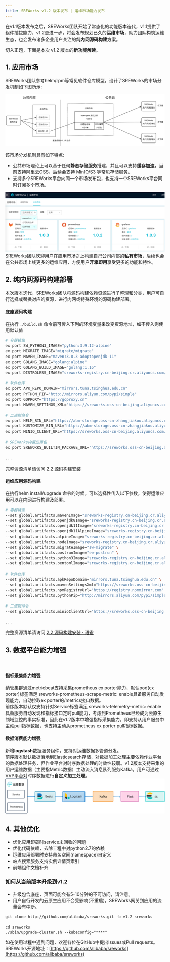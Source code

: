 ```yaml
---
title: SREWorks v1.2 版本发布 | 运维市场能力发布
---
```


在v1.1版本发布之后，SREWorks团队开始了常态化的功能版本迭代，v1.1提供了组件插拔能力，v1.2更进一步，将会发布规划已久的**运维市场**，助力团队构筑运维生态，也会发布诸多企业用户关注的**纯内网源码构建**方案。

切入正题，下面是本次 v1.2 版本的**新功能解读**。

<a name="LwPXz"></a>

## 1. 应用市场
SREWorks团队参考helm/rpm等常见软件仓库模型，设计了SREWorks的市场分发机制如下图所示:

![](./pictures/1655376291778-6df6b01c-32f4-460d-a5d7-83e46ffadf15.jpeg.png)

该市场分发机制具有如下特点:

- 公共市场理论上可以基于任何**静态存储服务**搭建，并且可以支持**缓存加速**，当前支持阿里云OSS，后续会支持 MinIO/S3 等常见存储服务。
- 支持多个SREWorks平台向同一个市场发布包，也支持一个SREWorks平台同时订阅多个市场。

![image.png](./pictures/1661210233816-3b89ad9b-96a1-4896-a1a5-b81489b6b813.png)<br />SREWorks团队欢迎用户在应用市场之上构建自己公司内部的**私有市场**，后续也会在公共市场上线更多的运维应用，方便用户**开箱即用**享受更多的功能和特性。

<a name="RI5o3"></a>

## 2. 纯内网源码构建部署
本次版本迭代，SREWorks团队将源码构建依赖资源进行了整理和分类，用户可自行选择或替换对应的资源，进行内网或特殊环境的源码构建部署。

<a name="vyR4M"></a>

#### 底座源码构建
在执行 `./build.sh` 命令前可传入下列的环境变量来改变资源地址，如不传入则使用默认值
```bash
# 容器镜像
ex port SW_PYTHON3_IMAGE="python:3.9.12-alpine"
ex port MIGRATE_IMAGE="migrate/migrate"
ex port MAVEN_IMAGE="maven:3.8.3-adoptopenjdk-11"
ex port GOLANG_IMAGE="golang:alpine"
ex port GOLANG_BUILD_IMAGE="golang:1.16"
ex port DISTROLESS_IMAGE="sreworks-registry.cn-beijing.cr.aliyuncs.com/mirror/distroless-static:nonroot"

# 软件仓库
ex port APK_REPO_DOMAIN="mirrors.tuna.tsinghua.edu.cn"
ex port PYTHON_PIP="http://mirrors.aliyun.com/pypi/simple"
ex port GOPROXY="https://goproxy.cn"
ex port MAVEN_SETTINGS_XML="https://sreworks.oss-cn-beijing.aliyuncs.com/resource/settings.xml"

# 二进制命令
ex port HELM_BIN_URL="https://abm-storage.oss-cn-zhangjiakou.aliyuncs.com/lib/helm"
ex port KUSTOMIZE_BIN_URL="https://abm-storage.oss-cn-zhangjiakou.aliyuncs.com/lib/kustomize"
ex port MINIO_CLIENT_URL="https://sreworks.oss-cn-beijing.aliyuncs.com/bin/mc-linux-amd64"

# SREWorks内置应用包
ex port SREWORKS_BUILTIN_PACKAGE_URL="https://sreworks.oss-cn-beijing.aliyuncs.com/packages"

...
```
完整资源清单请访问 [2.2 源码构建安装](https://www.yuque.com/sreworks-doc/docs/mzz07m?view=doc_embed)
<a name="M0Za0"></a>

#### 运维应用源码构建
在执行helm install/upgrade 命令的时候，可以选择性传入以下参数，使得运维应用可以在内网进行构建及部署。
```bash
# 容器镜像
--set global.artifacts.mavenImage="sreworks-registry.cn-beijing.cr.aliyuncs.com/mirror/maven:3.8.3-adoptopenjdk-11" \
--set global.artifacts.openjdk8Image="sreworks-registry.cn-beijing.cr.aliyuncs.com/mirror/openjdk8:alpine-jre" \
--set global.artifacts.openjdk11Image="sreworks-registry.cn-beijing.cr.aliyuncs.com/mirror/openjdk:11.0.10-jre" \
--set global.artifacts.openjdk11AlpineImage="sreworks-registry.cn-beijing.cr.aliyuncs.com/mirror/openjdk11:alpine-jre" \
--set global.artifacts.alpineImage="sreworks-registry.cn-beijing.cr.aliyuncs.com/mirror/alpine:latest" \
--set global.artifacts.nodeImage="sreworks-registry.cn-beijing.cr.aliyuncs.com/mirror/node:10-alpine" \
--set global.artifacts.migrateImage="sw-migrate" \
--set global.artifacts.postrunImage="sw-postrun" \
--set global.artifacts.python3Image="sreworks-registry.cn-beijing.cr.aliyuncs.com/mirror/python:3.9.12-alpine" \
--set global.artifacts.bentomlImage="sreworks-registry.cn-beijing.cr.aliyuncs.com/mirror/bentoml-model-server:0.13.1-py37" \

# 软件仓库
--set global.artifacts.apkRepoDomain="mirrors.tuna.tsinghua.edu.cn" \
--set global.artifacts.mavenSettingsXml="https://sreworks.oss-cn-beijing.aliyuncs.com/resource/settings.xml" \
--set global.artifacts.npmRegistryUrl="https://registry.npmmirror.com" \
--set global.artifacts.pythonPip="http://mirrors.aliyun.com/pypi/simple" \

# 二进制命令
--set global.artifacts.minioClientUrl="https://sreworks.oss-cn-beijing.aliyuncs.com/bin/mc-linux-amd64" \

...
```
完整资源清单请访问 [2.2 源码构建安装 · 语雀](https://www.yuque.com/sreworks-doc/docs/mzz07m?view=doc_embed)

<a name="AAt3D"></a>

## 3. 数据平台能力增强
<a name="hNdij"></a>

#### <br />
<a name="D55JT"></a>

#### 指标采集能力增强
纳管集群通过metricbeat支持采集prometheus ex porter能力，默认pod(ex porter)标签满足 sreworks-prometheus-scrape-metric: enable具备服务自动发现能力，自动拉取ex porter的/metrics接口数据。<br />前序版本默认仅支持针对Service标签满足 sreworks-telemetry-metric: enable 具备服务自动发现和指标接口定时pull能力，考虑到Prometheus已经成为云原生领域监控的事实标准，因此在v1.2版本中增强指标采集能力，即支持从用户服务中主动pull指标数据，也支持主动从prometheus ex porter pull指标数据。

<a name="GxjzR"></a>

#### 数据消费能力增强
新增**logstash**数据服务组件，支持对运维数据多管道分发。<br />前序版本默认数据落地到Elasticsearch存储，对数据加工处理主要依赖作业平台的数据处理任务，但作业平台对时序数据处理的时效性较弱。v1.2版本支持采集的用户运维数据（主要指Metric数据）主动流入消息队列服务Kafka，用户可通过VVP平台对时序数据进行**自定义加工处理**。<br />![image.png](./pictures/1661210233672-2b002564-7ebf-476d-a11b-a41f4b3ba7ba.png)




<a name="pIbxq"></a>

## 4. 其他优化

- 优化应用卸载时service未回收的问题
- 优化代码依赖，去除工程中对python2.7的依赖
- 运维应用部署时支持命名空间(namespace)自定义
- 站点搜索服务支持实例详情页索引
- 前端组件文档补齐

<a name="EGjV8"></a>

### 如何从当前版本升级到v1.2

- 升级包含底座，页面可能会有5-10分钟的不可访问，请注意。
- 用户自行开发的云原生应用不会受影响(不重启)，SREWorks网关到应用的流量会有中断。
```
git clone http://github.com/alibaba/sreworks.git -b v1.2 sreworks

cd sreworks
./sbin/upgrade-cluster.sh --kubeconfig="****"
```



如在使用过程中遇到问题，欢迎各位在GitHub中提出Issues或Pull requests。<br />SREWorks开源地址：[https://github.com/alibaba/sreworks](https://github.com/alibaba/sreworks)

